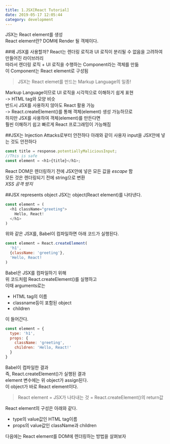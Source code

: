 ```yaml
---
title: 1.JSX[React Tutorial]
date: 2019-05-17 12:05:44
category: development
---
```

JSX는 React element를 생성  
React element란? DOM에 Render 될 객체이다.  

##왜 JSX를 사용할까?
React는 렌더링 로직과 UI 로직이 분리될 수 없음을 고려하여 만들어진 라이브러리  
따라서 렌더링 로직 + UI 로직을 수행하는 Component라는 객체를 만듦  
이 Component는 React element로 구성됨  

> JSX는 React elemet를 만드는 Markup Language의 일종!

Markup Language이므로 UI 로직을 시각적으로 이해하기 쉽게 표현  
-> HTML tag와 모양 비슷  
반드시 JSX를 사용하지 않아도 React 활용 가능  
-> React.createElement()를 통해 객체(element) 생성 가능하므로  
하지만 JSX를 사용하여 객체(element)를 만든다면  
훨씬 이해하기 쉽고 빠르게 React 프로그래밍이 가능해짐  

##JSX는 Injection Attacks로부터 안전하다
아래와 같이 사용자 input을 JSX안에 넣는 것도 안전하다

```js
const title = response.potentiallyMaliciousInput;
//This is safe
const element = <h1>{title}</h1>;
```

React DOM은 렌더링하기 전에 JSX안에 넣은 모든 값을 _escape_ 함  
모든 것은 렌더링되기 전에 string으로 변환  
_XSS 공격 방지_

##JSX represents object
JSX는 object(React element)를 나타낸다.  

```js
const element = (
  <h1 className="greeting">
    Hello, React!
  </h1>
)
```

위와 같은 JSX를, Babel이 컴파일하면 아래 코드가 실행된다.  

```js
const element = React.createElement(
  'h1',
  {className: 'greeting'},
  'Hello, React!
)
```

Babel은 JSX를 컴파일하기 위해  
위 코드처럼 React.createElement()를 실행하고  
이때 arguments로는  

- HTML tag의 이름
- classname등이 포함된 object
- children

이 들어간다.  

```js  
const element = {
  type: 'h1',
  props: {
    className: 'greeting',
    children: 'Hello, React!'
  }
}
```

Babel이 컴파일한 결과  
즉, React.createElement()가 실행된 결과  
element 변수에는 위 object가 assign된다.  
이 object가 바로 React element이다.  
> React element = JSX가 나타내는 것 = React.createElement()의 return값

React element의 구성은 아래와 같다.  

- type의 value값인 HTML tag이름
- props의 value값인 className과 children
  
다음에는 React element를 DOM에 렌더링하는 방법을 살펴보자